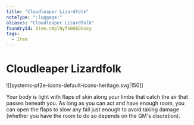 ```yaml
---
title: "Cloudleaper Lizardfolk"
noteType: ":luggage:"
aliases: "Cloudleaper Lizardfolk"
foundryId: Item.cWplNyfSB0EDGnxy
tags:
  - Item
---
```


# Cloudleaper Lizardfolk
![[systems-pf2e-icons-default-icons-heritage.svg|150]]

Your body is light with flaps of skin along your limbs that catch the air that passes beneath you. As long as you can act and have enough room, you can open the flaps to slow any fall just enough to avoid taking damage (whether you have the room to do so depends on the GM's discretion).
